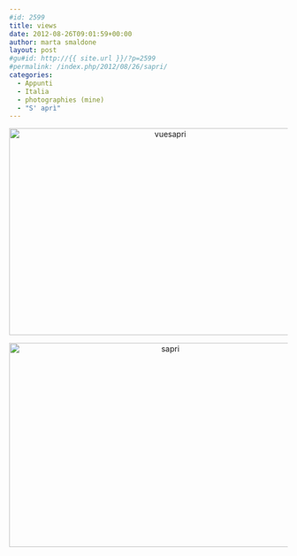 ```yaml
---
#id: 2599
title: views
date: 2012-08-26T09:01:59+00:00
author: marta smaldone
layout: post
#gu#id: http://{{ site.url }}/?p=2599
#permalink: /index.php/2012/08/26/sapri/
categories:
  - Appunti
  - Italia
  - photographies (mine)
  - "S' aprì"
---
```

<p style="text-align: center;">
  <img class="size-full wp-image-3776 aligncenter" src="{{ site.url }}/images/uploads/2012/08/vuesapri-1.jpg" alt="vuesapri" width="567" height="374" srcset="{{ site.url }}/images/uploads/2012/08/vuesapri-1.jpg 567w, {{ site.url }}/images/uploads/2012/08/vuesapri-1-300x198.jpg 300w" sizes="(max-width: 567px) 100vw, 567px" />
</p>

<p style="text-align: center;">
  <img class="aligncenter size-full wp-image-3774" src="{{ site.url }}/images/uploads/2012/08/sapri.jpg" alt="sapri" width="567" height="369" srcset="{{ site.url }}/images/uploads/2012/08/sapri.jpg 567w, {{ site.url }}/images/uploads/2012/08/sapri-300x195.jpg 300w" sizes="(max-width: 567px) 100vw, 567px" />
</p>